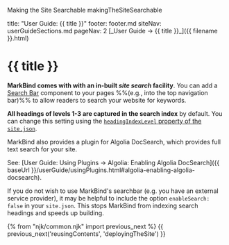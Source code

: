 <variable name="title" id="title">Making the Site Searchable</variable>
<variable name="filename">makingTheSiteSearchable</variable>

<frontmatter>
  title: "User Guide: {{ title }}"
  footer: footer.md
  siteNav: userGuideSections.md
  pageNav: 2
</frontmatter>

<span id="link" class="d-none">
<md>[_User Guide → {{ title }}_]({{ filename }}.html)</md>
</span>

<include src="../common/header.md" />

# {{ title }}

<span class="lead" id="overview">

**MarkBind comes with with an in-built _site search_ facility**. You can add a [Search Bar](usingComponents.html#search-bar) component to your pages %%(e.g., into the top navigation bar)%% to allow readers to search your website for keywords.
</span>

**All headings of levels 1-3 are captured in the search index** by default. You can change this setting using the [`headingIndexLevel` property of the `site.json`](siteConfiguration.html#headingindexinglevel).

<box type="info">

MarkBind also provides a plugin for Algolia DocSearch, which provides full text search for your site.

See: [User Guide: Using Plugins → Algolia: Enabling Algolia DocSearch]({{ baseUrl }}/userGuide/usingPlugins.html#algolia-enabling-algolia-docsearch).
</box>

<box type="warning">

If you do not wish to use MarkBind's searchbar (e.g. you have an external service provider), it may be helpful to include the option `enableSearch: false` in your `site.json`. This stops MarkBind from indexing search headings and speeds up building.
</box>

<include src="syntax/searchBars.mbdf" />
<include src="syntax/keywords.mbdf" />
<include src="syntax/indexing.mbdf" />

{% from "njk/common.njk" import previous_next %}
{{ previous_next('reusingContents', 'deployingTheSite') }}
